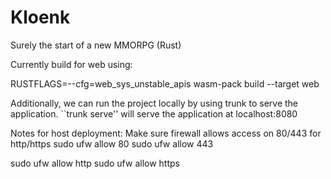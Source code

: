# Kloenk

Surely the start of a new MMORPG (Rust)

Currently build for web using:
<!-- https://github.com/gfx-rs/wgpu/wiki/Running-on-the-Web-with-WebGPU-and-WebGL -->
RUSTFLAGS=--cfg=web_sys_unstable_apis wasm-pack build --target web
<!-- Look into https://trunkrs.dev/ as an alternative to wasm-pack -->

Additionally, we can run the project locally by using trunk to serve the application.
``trunk serve'' will serve the application at localhost:8080

Notes for host deployment: Make sure firewall allows access on 80/443 for http/https
sudo ufw allow 80
sudo ufw allow 443

sudo ufw allow http
sudo ufw allow https

